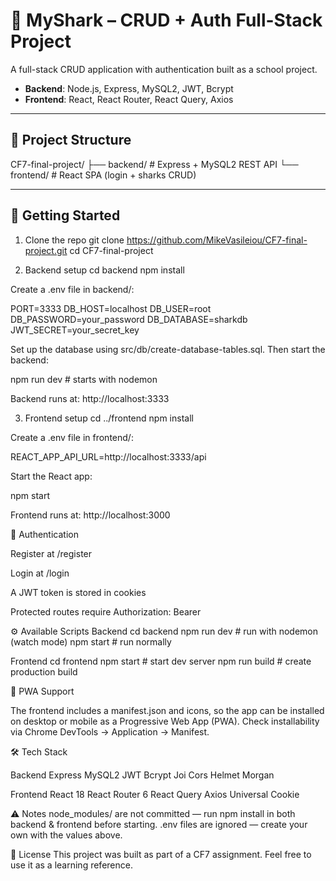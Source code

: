 # 🦈 MyShark – CRUD + Auth Full-Stack Project

A full-stack CRUD application with authentication built as a school project.  
- **Backend**: Node.js, Express, MySQL2, JWT, Bcrypt  
- **Frontend**: React, React Router, React Query, Axios  

---

## 📂 Project Structure
CF7-final-project/
├── backend/ # Express + MySQL2 REST API
└── frontend/ # React SPA (login + sharks CRUD)

---

## 🚀 Getting Started

1. Clone the repo
git clone https://github.com/MikeVasileiou/CF7-final-project.git
cd CF7-final-project

2. Backend setup
cd backend
npm install

Create a .env file in backend/:

PORT=3333
DB_HOST=localhost
DB_USER=root
DB_PASSWORD=your_password
DB_DATABASE=sharkdb
JWT_SECRET=your_secret_key

Set up the database using src/db/create-database-tables.sql.
Then start the backend:

npm run dev   # starts with nodemon

Backend runs at: http://localhost:3333

3. Frontend setup
cd ../frontend
npm install


Create a .env file in frontend/:

REACT_APP_API_URL=http://localhost:3333/api


Start the React app:

npm start


Frontend runs at: http://localhost:3000

🔑 Authentication

Register at /register

Login at /login

A JWT token is stored in cookies

Protected routes require Authorization: Bearer <token>

⚙️ Available Scripts
Backend
cd backend
npm run dev   # run with nodemon (watch mode)
npm start     # run normally

Frontend
cd frontend
npm start     # start dev server
npm run build # create production build

📱 PWA Support

The frontend includes a manifest.json and icons, so the app can be installed on desktop or mobile as a Progressive Web App (PWA).
Check installability via Chrome DevTools → Application → Manifest.

🛠️ Tech Stack

Backend
Express
MySQL2
JWT
Bcrypt
Joi
Cors
Helmet
Morgan

Frontend
React 18
React Router 6
React Query
Axios
Universal Cookie

⚠️ Notes
node_modules/ are not committed — run npm install in both backend & frontend before starting.
.env files are ignored — create your own with the values above.

📜 License
This project was built as part of a CF7 assignment.
Feel free to use it as a learning reference.